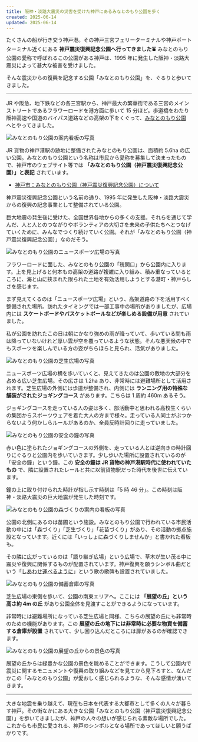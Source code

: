 ```yaml
---
title: 阪神・淡路大震災の災害を受けた神戸にあるみなとのもり公園を歩く
created: 2025-06-14
updated: 2025-06-14
---
```


たくさんの船が行き交う神戸港。その神戸三宮フェリーターミナルや神戸ポートターミナル近くにある **神戸震災復興記念公園へ行ってきました⛲️** みなとのもり公園の愛称で呼ばれるこの公園がある神戸は、1995 年に発生した阪神・淡路大震災によって甚大な被害を受けました。

そんな震災からの復興を記念する公園「みなとのもり公園」を、ぐるりと歩いてきました。

---

JR や阪急、地下鉄などの各三宮駅から、神戸最大の繁華街である三宮のメインストリートであるフラワーロードを港方面に歩いて 15 分ほど。歩道橋をわたり阪神高速や国道のバイパス道路などの高架の下をくぐって、[みなとのもり公園](https://www.city.kobe.lg.jp/a10019/kurashi/machizukuri/park/intoro/about.html) へとやってきました。

![みなとのもり公園の案内看板の写真](2d9f8505-8e12-4ab6-8b4c-9d15eed9b000)

JR 貨物の神戸港駅の跡地に整備されたみなとのもり公園は、面積約 5.6ha の広い公園。みなとのもり公園という名称は市民から愛称を募集して決まったもので、神戸市のウェブサイト等では **「みなとのもり公園（神戸震災復興記念公園）」と表記** されています。

- [神戸市：みなとのもり公園（神戸震災復興記念公園）について](https://www.city.kobe.lg.jp/a10019/kurashi/machizukuri/park/intoro/about.html)

神戸震災復興記念公園という名前の通り、1995 年に発生した阪神・淡路大震災からの復興の記念事業として整備されている公園。

巨大地震の発生後に受けた、全国世界各地からの多くの支援。それらを通じて学んだ、人と人とのつながりやボランティアの大切さを未来の子供たちへとつなげていくために、みんなでつくり続けていく公園。それが「みなとのもり公園（神戸震災復興記念公園）」なのだそう。

![みなとのもり公園のニュースポーツ広場の写真](f3dd7b2f-902b-4a64-cb57-3523fed7b300)

フラワーロードに面した、みなとのもり公園の「税関口」から公園内に入ります。上を見上げると何本もの高架の道路が複雑に入り組み、積み重なっているところに、海と山に挟まれた限られた土地を有効活用しようとする港町・神戸らしさを感じます。

まず見えてくるのは「ニュースポーツ広場」という、高架道路の下を活用すべく整備された場所。訪れたタイミングでは一部工事中の場所がありましたが、広場内には **スケートボードやバスケットボールなどが楽しめる設備が用意** されていました。

私が公園を訪れたこの日は朝にかなり強めの雨が降っていて、歩いている間も雨は降っていないけれど厚い雲が空を覆っているような状態。そんな悪天候の中でもスポーツを楽しんでいる方の姿がちらほらと見られ、活気がありました。

![みなとのもり公園の芝生広場の写真](4cbb82fa-5342-406f-ec81-5c2c04beb500)

ニュースポーツ広場の横を歩いていくと、見えてきたのは公園の敷地の大部分を占める広い芝生広場。その広さは 1.2ha あり、非常時には避難場所として活用されます。芝生広場の外側には歩道が整備され、内側には **ランニング用の特殊な舗装がされたジョギングコース** があります。こちらは 1 周約 460m あるそう。

ジョギングコースを走っている人の姿は多く、部活動中と思われる高校生くらいの集団からスポーツウェアを着た大人の方まで様々。走っている人同士がぶつからないよう何かしらルールがあるのか、全員反時計回りに走っていました。

![みなとのもり公園の安全の鐘の写真](2ed0a0d9-926f-4274-9342-19efad630400)

赤い色に塗られたジョギングコースの外側を、走っている人とは逆向きの時計回りにぐるりと公園内を歩いていきます。少し歩いた場所に設置されているのが「安全の鐘」という鐘。この **安全の鐘は JR 貨物の神戸港駅時代に使われていたもの** で、隣に設置されたレールと共に以前貨物駅だった時代を後世に伝えています。

鐘の上に取り付けられた時計が指し示す時刻は「5 時 46 分」。この時刻は阪神・淡路大震災の巨大地震が発生した時刻です。

![みなとのもり公園の森づくりの案内の看板の写真](7aacadf5-f0a9-44d5-043d-0d5beded7f00)

公園の北側にあるのは苗圃という施設。みなとのもり公園で行われている市民活動の中には「森づくり」「芝生づくり」「花苗づくり」があり、その活動の拠点施設となっています。近くには「いっしょに森づくりしませんか」と書かれた看板も。

その隣に広がっているのは「語り継ぎ広場」という広場で、草木が生い茂る中に震災や復興に関係するものが配置されています。神戸復興を願うシンボル曲だという「[しあわせ運べるように](http://www.shiawasehakoberuyouni.jp/index.html)」という歌の歌碑も設置されていました。

![みなとのもり公園の備蓄倉庫の写真](109abebd-665b-4ceb-589d-ce6a17fe8400)

芝生広場の東側を歩いて、公園の南東エリアへ。ここには **「展望の丘」という高さ約 4m の丘** があり公園全体を見渡すことができるようになっています。

非常時には避難場所になっている芝生広場と同様、こちらの展望の丘にも非常時のための機能があります。この **展望の丘の地下には非常時に必要な物資を備蓄する倉庫が設置** されていて、少し回り込んだところには扉があるのが確認できます。

![みなとのもり公園の展望の丘からの景色の写真](f8303c0a-772c-4073-ced2-459f8f2c5c00)

展望の丘からは緑豊かな公園の景色を眺めることができます。こうして公園内で震災に関するモニュメントや復興の取り組みなどを見てから見下ろすと、なんだかこの「みなとのもり公園」が愛おしく感じられるような、そんな感情が湧いてきます。

---

大きな地震を乗り越えて、現在も日本を代表する大都市として多くの人々が暮らす神戸。その街なかにある大きな公園「みなとのもり公園（神戸震災復興記念公園）」を歩いてきましたが、神戸の人々の想いが感じられる素敵な場所でした。これからも市民に愛される、神戸のシンボルとなる場所であってほしいと願うばかりです。
